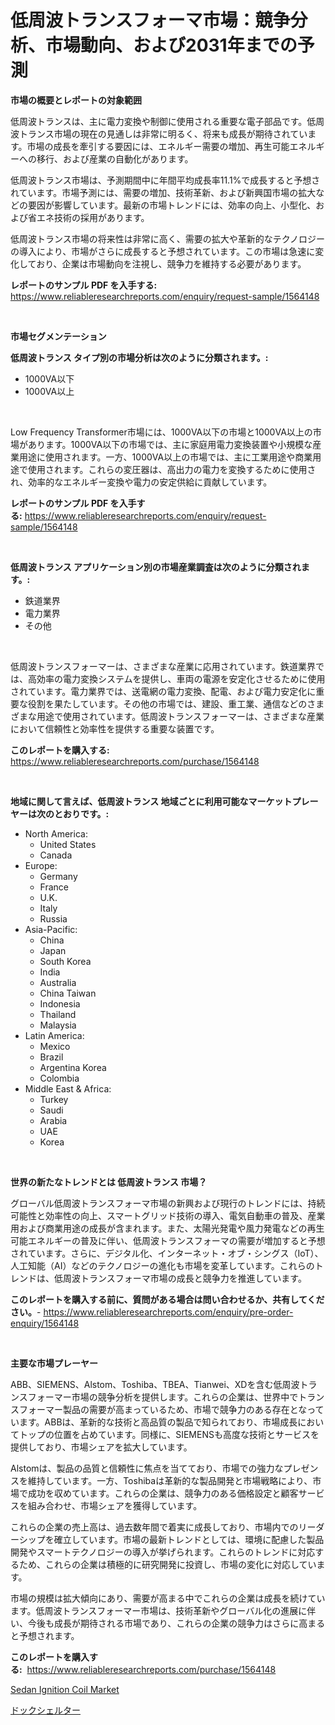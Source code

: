 <p><h1>低周波トランスフォーマ市場：競争分析、市場動向、および2031年までの予測</h1></p><p><strong>市場の概要とレポートの対象範囲</strong></p>
<p><p>低周波トランスは、主に電力変換や制御に使用される重要な電子部品です。低周波トランス市場の現在の見通しは非常に明るく、将来も成長が期待されています。市場の成長を牽引する要因には、エネルギー需要の増加、再生可能エネルギーへの移行、および産業の自動化があります。</p><p>低周波トランス市場は、予測期間中に年間平均成長率11.1%で成長すると予想されています。市場予測には、需要の増加、技術革新、および新興国市場の拡大などの要因が影響しています。最新の市場トレンドには、効率の向上、小型化、および省エネ技術の採用があります。</p><p>低周波トランス市場の将来性は非常に高く、需要の拡大や革新的なテクノロジーの導入により、市場がさらに成長すると予想されています。この市場は急速に変化しており、企業は市場動向を注視し、競争力を維持する必要があります。</p></p>
<p><strong>レポートのサンプル PDF を入手する:</strong> <a href="https://www.reliableresearchreports.com/enquiry/request-sample/1564148">https://www.reliableresearchreports.com/enquiry/request-sample/1564148</a></p>
<p>&nbsp;</p>
<p><strong>市場セグメンテーション</strong></p>
<p><strong>低周波トランス タイプ別の市場分析は次のように分類されます。:</strong></p>
<p><ul><li>1000VA以下</li><li>1000VA以上</li></ul></p>
<p>&nbsp;</p>
<p><p>Low Frequency Transformer市場には、1000VA以下の市場と1000VA以上の市場があります。1000VA以下の市場では、主に家庭用電力変換装置や小規模な産業用途に使用されます。一方、1000VA以上の市場では、主に工業用途や商業用途で使用されます。これらの変圧器は、高出力の電力を変換するために使用され、効率的なエネルギー変換や電力の安定供給に貢献しています。</p></p>
<p><strong>レポートのサンプル PDF を入手する:</strong>&nbsp;<a href="https://www.reliableresearchreports.com/enquiry/request-sample/1564148">https://www.reliableresearchreports.com/enquiry/request-sample/1564148</a></p>
<p>&nbsp;</p>
<p><strong> 低周波トランス アプリケーション別の市場産業調査は次のように分類されます。:</strong></p>
<p><ul><li>鉄道業界</li><li>電力業界</li><li>その他</li></ul></p>
<p>&nbsp;</p>
<p><p>低周波トランスフォーマーは、さまざまな産業に応用されています。鉄道業界では、高効率の電力変換システムを提供し、車両の電源を安定化させるために使用されています。電力業界では、送電網の電力変換、配電、および電力安定化に重要な役割を果たしています。その他の市場では、建設、重工業、通信などのさまざまな用途で使用されています。低周波トランスフォーマーは、さまざまな産業において信頼性と効率性を提供する重要な装置です。</p></p>
<p><strong>このレポートを購入する:</strong>&nbsp; <a href="https://www.reliableresearchreports.com/purchase/1564148">https://www.reliableresearchreports.com/purchase/1564148</a></p>
<p>&nbsp;</p>
<p><strong>地域に関して言えば、低周波トランス 地域ごとに利用可能なマーケットプレーヤーは次のとおりです。:</strong></p>
<p><ul>
    <li>
        North America:
        <ul>
            <li>United States</li>
            <li>Canada</li>
        </ul>
    </li>
    <li>
        Europe:
        <ul>
            <li>Germany</li>
            <li>France</li>
            <li>U.K.</li>
            <li>Italy</li>
            <li>Russia</li>
        </ul>
    </li>
    <li>
        Asia-Pacific:
        <ul>
            <li>China</li>
            <li>Japan</li>
            <li>South Korea</li>
            <li>India</li>
            <li>Australia</li>
            <li>China Taiwan</li>
            <li>Indonesia</li>
            <li>Thailand</li>
            <li>Malaysia</li>
        </ul>
    </li>
    <li>
        Latin America:
        <ul>
            <li>Mexico</li>
            <li>Brazil</li>
            <li>Argentina Korea</li>
            <li>Colombia</li>
        </ul>
    </li>
    <li>
        Middle East & Africa:
        <ul>
            <li>Turkey</li>
            <li>Saudi</li>
            <li>Arabia</li>
            <li>UAE</li>
            <li>Korea</li>
        </ul>
    </li>
    </ul></p>
<p>&nbsp;</p>
<p><strong>世界の新たなトレンドとは 低周波トランス 市場？</strong></p>
<p><p>グローバル低周波トランスフォーマ市場の新興および現行のトレンドには、持続可能性と効率性の向上、スマートグリッド技術の導入、電気自動車の普及、産業用および商業用途の成長が含まれます。また、太陽光発電や風力発電などの再生可能エネルギーの普及に伴い、低周波トランスフォーマの需要が増加すると予想されています。さらに、デジタル化、インターネット・オブ・シングス（IoT）、人工知能（AI）などのテクノロジーの進化も市場を変革しています。これらのトレンドは、低周波トランスフォーマ市場の成長と競争力を推進しています。</p></p>
<p><strong>このレポートを購入する前に、質問がある場合は問い合わせるか、共有してください。</strong>- <a href="https://www.reliableresearchreports.com/enquiry/pre-order-enquiry/1564148">https://www.reliableresearchreports.com/enquiry/pre-order-enquiry/1564148</a></p>
<p>&nbsp;</p>
<p><strong>主要な市場プレーヤー</strong></p>
<p><p>ABB、SIEMENS、Alstom、Toshiba、TBEA、Tianwei、XDを含む低周波トランスフォーマー市場の競争分析を提供します。これらの企業は、世界中でトランスフォーマー製品の需要が高まっているため、市場で競争力のある存在となっています。ABBは、革新的な技術と高品質の製品で知られており、市場成長においてトップの位置を占めています。同様に、SIEMENSも高度な技術とサービスを提供しており、市場シェアを拡大しています。</p><p>Alstomは、製品の品質と信頼性に焦点を当てており、市場での強力なプレゼンスを維持しています。一方、Toshibaは革新的な製品開発と市場戦略により、市場で成功を収めています。これらの企業は、競争力のある価格設定と顧客サービスを組み合わせ、市場シェアを獲得しています。</p><p>これらの企業の売上高は、過去数年間で着実に成長しており、市場内でのリーダーシップを確立しています。市場の最新トレンドとしては、環境に配慮した製品開発やスマートテクノロジーの導入が挙げられます。これらのトレンドに対応するため、これらの企業は積極的に研究開発に投資し、市場の変化に対応しています。</p><p>市場の規模は拡大傾向にあり、需要が高まる中でこれらの企業は成長を続けています。低周波トランスフォーマー市場は、技術革新やグローバル化の進展に伴い、今後も成長が期待される市場であり、これらの企業の競争力はさらに高まると予想されます。</p></p>
<p><strong>このレポートを購入する:</strong>&nbsp;&nbsp;<a href="https://www.reliableresearchreports.com/purchase/1564148">https://www.reliableresearchreports.com/purchase/1564148</a></p>
<p><p><a href="https://automatic-knee-4c7.notion.site/Sedan-Ignition-Coil-Market-Analysis-Examines-its-Scope-on-Growth-Opportunities-and-Forecasted-Trend-fe6bf51e6f214cb9acb5e26c93012291">Sedan Ignition Coil Market</a></p><p><a href="https://github.com/Sophiaard2003/Market-Research-Report-List-1/blob/main/16474206319.md">ドックシェルター</a></p></p>